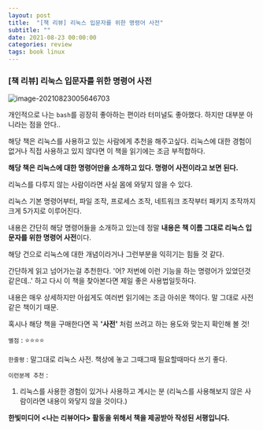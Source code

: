 ```yaml
---
layout: post
title:  "[책 리뷰] 리눅스 입문자를 위한 명령어 사전"
subtitle: ""
date: 2021-08-23 00:00:00
categories: review
tags: book linux
---
```


### [책 리뷰] 리눅스 입문자를 위한 명령어 사전

![image-20210823005646703](https://tva1.sinaimg.cn/large/008i3skNgy1gtq0a9v8ynj614g0u0wj302.jpg)

개인적으로 나는 `bash`를 굉장히 좋아하는 편이라 터미널도 좋아했다. 하지만 대부분 아니라는 점을 안다.. 

해당 책은 리눅스를 사용하고 있는 사람에게 추천을 해주고싶다. 리눅스에 대한 경험이 없거나 직접 사용하고 있지 않다면 이 책을 읽기에는 조금 부적합하다.

**해당 책은 리눅스에 대한 명령어만을 소개하고 있다. 명령어 사전이라고 보면 된다.**

리눅스를 다루지 않는 사람이라면 사실 몸에 와닿지 않을 수 있다.

리눅스 기본 명령어부터, 파일 조작, 프로세스 조작, 네트워크 조작부터 패키지 조작까지 크게 5가지로 이루어진다.

내용은 간단히 해당 명령어들을 소개하고 있는데 정말 **내용은 책 이름 그대로 리눅스 입문자를 위한 명령어 사전**이다.

해당 건으로 리눅스에 대한 개념이라거나 그런부분을 익히기는 힘들 것 같다.

간단하게 읽고 넘어가는걸 추천한다. '어? 저번에 이런 기능을 하는 명령어가 있었던것 같은데..' 하고 다시 이 책을 찾아본다면 제일 좋은 사용법일듯하다.

내용은 매우 상세하지만 아쉽게도 여러번 읽기에는 조금 아쉬운 책이다. 말 그대로 사전같은 책이기 때문.

혹시나 해당 책을 구매한다면 꼭 **'사전'** 처럼 쓰려고 하는 용도와 맞는지 확인해 볼 것!

`별점` : ⭐️⭐️⭐️⭐️

`한줄평` : 말그대로 리눅스 사전. 책상에 놓고 그때그때 필요할때마다 쓰기 좋다.

`이런분께 추천` :

1. 리눅스를 사용한 경험이 있거나 사용하고 계시는 분 (리눅스를 사용해보지 않은 사람이라면 내용이 와닿지 않을 것이다.)

**한빛미디어 \<나는 리뷰어다\> 활동을 위해서 책을 제공받아 작성된 서평입니다.**